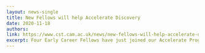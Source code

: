 ```yaml
---
layout: news-single
title: New Fellows will help Accelerate Discovery
date: 2020-11-18
authors:
link: https://www.cst.cam.ac.uk/news/new-fellows-will-help-accelerate-discovery
excerpt: Four Early Career Fellows have just joined our Accelerate Programme to help researchers across the University advance the frontiers of their work through the application of AI.
---
```


